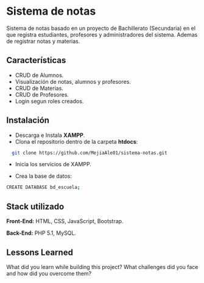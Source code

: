 
# Sistema de notas

Sistema de notas basado en un proyecto de Bachillerato (Secundaria) en el que registra estudiantes, profesores y administradores del sistema. Ademas de registrar notas y materias.


## Características

- CRUD de Alumnos.
- Visualización de notas, alumnos y profesores.
- CRUD de Materias.
- CRUD de Profesores.
- Login segun roles creados.


## Instalación

- Descarga e Instala **XAMPP**.
- Clona el repositorio dentro de la carpeta **htdocs**:

```bash
  git clone https://github.com/MejiaAle01/sistema-notas.git
```
- Inicia los servicios de XAMPP.

- Crea la base de datos:

```bash
CREATE DATABASE bd_escuela;
```

## Stack utilizado

**Front-End:** HTML, CSS, JavaScript, Bootstrap.

**Back-End:** PHP 5.1, MySQL.


## Lessons Learned

What did you learn while building this project? What challenges did you face and how did you overcome them?
